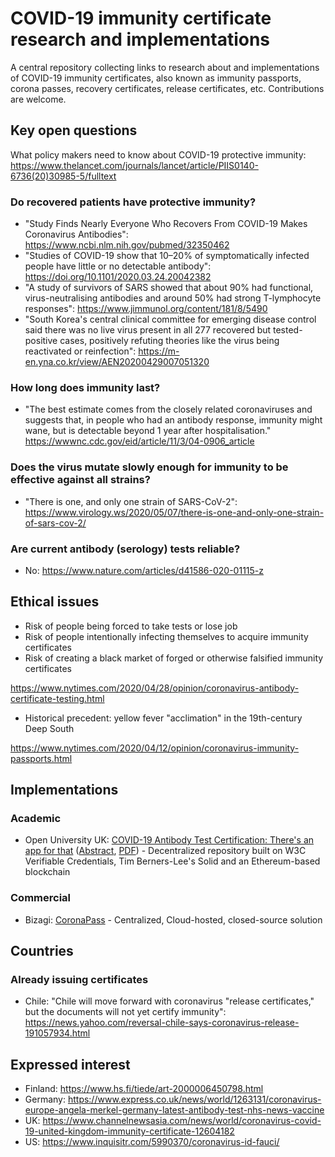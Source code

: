 # COVID-19 immunity certificate research and implementations

A central repository collecting links to research about and implementations of COVID-19 immunity certificates, also known as immunity passports, corona passes, recovery certificates, release certificates, etc.  Contributions are welcome.

## Key open questions

What policy makers need to know about COVID-19 protective immunity: https://www.thelancet.com/journals/lancet/article/PIIS0140-6736(20)30985-5/fulltext

### Do recovered patients have protective immunity?

* "Study Finds Nearly Everyone Who Recovers From COVID-19 Makes Coronavirus Antibodies": https://www.ncbi.nlm.nih.gov/pubmed/32350462
* "Studies of COVID-19 show that 10–20% of symptomatically infected people have little or no detectable antibody": https://doi.org/10.1101/2020.03.24.20042382
* "A study of survivors of SARS showed that about 90% had functional, virus-neutralising antibodies and around 50% had strong T-lymphocyte responses": https://www.jimmunol.org/content/181/8/5490
* "South Korea's central clinical committee for emerging disease control said there was no live virus present in all 277 recovered but tested-positive cases, positively refuting theories like the virus being reactivated or reinfection": https://m-en.yna.co.kr/view/AEN20200429007051320

### How long does immunity last?

* "The best estimate comes from the closely related coronaviruses and suggests that, in people who had an antibody response, immunity might wane, but is detectable beyond 1 year after hospitalisation." https://wwwnc.cdc.gov/eid/article/11/3/04-0906_article

### Does the virus mutate slowly enough for immunity to be effective against all strains?

* "There is one, and only one strain of SARS-CoV-2": https://www.virology.ws/2020/05/07/there-is-one-and-only-one-strain-of-sars-cov-2/

### Are current antibody (serology) tests reliable?

* No: https://www.nature.com/articles/d41586-020-01115-z

## Ethical issues

* Risk of people being forced to take tests or lose job
* Risk of people intentionally infecting themselves to acquire immunity certificates
* Risk of creating a black market of forged or otherwise falsified immunity certificates

https://www.nytimes.com/2020/04/28/opinion/coronavirus-antibody-certificate-testing.html

* Historical precedent: yellow fever "acclimation" in the 19th-century Deep South

https://www.nytimes.com/2020/04/12/opinion/coronavirus-immunity-passports.html

## Implementations

### Academic

* Open University UK: [COVID-19 Antibody Test Certification: There's an app for that](https://blockchain.open.ac.uk/#covid-19) ([Abstract](https://arxiv.org/abs/2004.07376), [PDF](https://arxiv.org/pdf/2004.07376.pdf)) - Decentralized repository built on W3C Verifiable Credentials, Tim Berners-Lee's Solid and an Ethereum-based blockchain

### Commercial

* Bizagi: [CoronaPass](https://www.coronapass.org/) - Centralized, Cloud-hosted, closed-source solution

## Countries

### Already issuing certificates

* Chile: "Chile will move forward with coronavirus "release certificates," but the documents will not yet certify immunity": https://news.yahoo.com/reversal-chile-says-coronavirus-release-191057934.html

## Expressed interest

* Finland: https://www.hs.fi/tiede/art-2000006450798.html
* Germany: https://www.express.co.uk/news/world/1263131/coronavirus-europe-angela-merkel-germany-latest-antibody-test-nhs-news-vaccine
* UK: https://www.channelnewsasia.com/news/world/coronavirus-covid-19-united-kingdom-immunity-certificate-12604182
* US: https://www.inquisitr.com/5990370/coronavirus-id-fauci/


